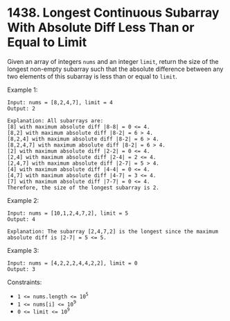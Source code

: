 # 1438. Longest Continuous Subarray With Absolute Diff Less Than or Equal to Limit

Given an array of integers `nums` and an integer `limit`, return the size of the longest non-empty subarray such that the absolute difference between any two elements of this subarray is less than or equal to `limit`.

Example 1:

    Input: nums = [8,2,4,7], limit = 4
    Output: 2

    Explanation: All subarrays are:
    [8] with maximum absolute diff |8-8| = 0 <= 4.
    [8,2] with maximum absolute diff |8-2| = 6 > 4.
    [8,2,4] with maximum absolute diff |8-2| = 6 > 4.
    [8,2,4,7] with maximum absolute diff |8-2| = 6 > 4.
    [2] with maximum absolute diff |2-2| = 0 <= 4.
    [2,4] with maximum absolute diff |2-4| = 2 <= 4.
    [2,4,7] with maximum absolute diff |2-7| = 5 > 4.
    [4] with maximum absolute diff |4-4| = 0 <= 4.
    [4,7] with maximum absolute diff |4-7| = 3 <= 4.
    [7] with maximum absolute diff |7-7| = 0 <= 4.
    Therefore, the size of the longest subarray is 2.

Example 2:

    Input: nums = [10,1,2,4,7,2], limit = 5
    Output: 4

    Explanation: The subarray [2,4,7,2] is the longest since the maximum absolute diff is |2-7| = 5 <= 5.

Example 3:

    Input: nums = [4,2,2,2,4,4,2,2], limit = 0
    Output: 3

Constraints:
- `1 <= nums.length <= 10`<sup>`5`</sup>
- `1 <= nums[i] <= 10`<sup>`9`</sup>
- `0 <= limit <= 10`<sup>`9`</sup>